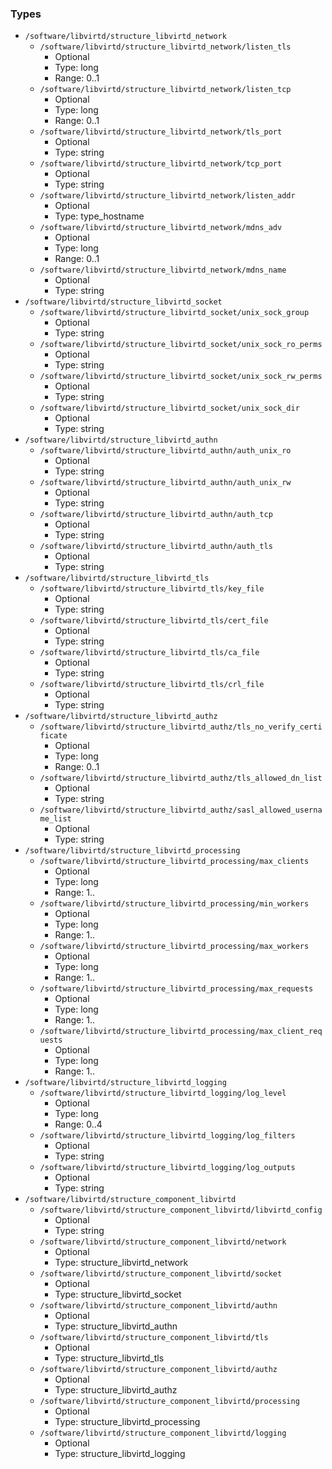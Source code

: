 
### Types

 - `/software/libvirtd/structure_libvirtd_network`
    - `/software/libvirtd/structure_libvirtd_network/listen_tls`
        - Optional
        - Type: long
        - Range: 0..1
    - `/software/libvirtd/structure_libvirtd_network/listen_tcp`
        - Optional
        - Type: long
        - Range: 0..1
    - `/software/libvirtd/structure_libvirtd_network/tls_port`
        - Optional
        - Type: string
    - `/software/libvirtd/structure_libvirtd_network/tcp_port`
        - Optional
        - Type: string
    - `/software/libvirtd/structure_libvirtd_network/listen_addr`
        - Optional
        - Type: type_hostname
    - `/software/libvirtd/structure_libvirtd_network/mdns_adv`
        - Optional
        - Type: long
        - Range: 0..1
    - `/software/libvirtd/structure_libvirtd_network/mdns_name`
        - Optional
        - Type: string
 - `/software/libvirtd/structure_libvirtd_socket`
    - `/software/libvirtd/structure_libvirtd_socket/unix_sock_group`
        - Optional
        - Type: string
    - `/software/libvirtd/structure_libvirtd_socket/unix_sock_ro_perms`
        - Optional
        - Type: string
    - `/software/libvirtd/structure_libvirtd_socket/unix_sock_rw_perms`
        - Optional
        - Type: string
    - `/software/libvirtd/structure_libvirtd_socket/unix_sock_dir`
        - Optional
        - Type: string
 - `/software/libvirtd/structure_libvirtd_authn`
    - `/software/libvirtd/structure_libvirtd_authn/auth_unix_ro`
        - Optional
        - Type: string
    - `/software/libvirtd/structure_libvirtd_authn/auth_unix_rw`
        - Optional
        - Type: string
    - `/software/libvirtd/structure_libvirtd_authn/auth_tcp`
        - Optional
        - Type: string
    - `/software/libvirtd/structure_libvirtd_authn/auth_tls`
        - Optional
        - Type: string
 - `/software/libvirtd/structure_libvirtd_tls`
    - `/software/libvirtd/structure_libvirtd_tls/key_file`
        - Optional
        - Type: string
    - `/software/libvirtd/structure_libvirtd_tls/cert_file`
        - Optional
        - Type: string
    - `/software/libvirtd/structure_libvirtd_tls/ca_file`
        - Optional
        - Type: string
    - `/software/libvirtd/structure_libvirtd_tls/crl_file`
        - Optional
        - Type: string
 - `/software/libvirtd/structure_libvirtd_authz`
    - `/software/libvirtd/structure_libvirtd_authz/tls_no_verify_certificate`
        - Optional
        - Type: long
        - Range: 0..1
    - `/software/libvirtd/structure_libvirtd_authz/tls_allowed_dn_list`
        - Optional
        - Type: string
    - `/software/libvirtd/structure_libvirtd_authz/sasl_allowed_username_list`
        - Optional
        - Type: string
 - `/software/libvirtd/structure_libvirtd_processing`
    - `/software/libvirtd/structure_libvirtd_processing/max_clients`
        - Optional
        - Type: long
        - Range: 1..
    - `/software/libvirtd/structure_libvirtd_processing/min_workers`
        - Optional
        - Type: long
        - Range: 1..
    - `/software/libvirtd/structure_libvirtd_processing/max_workers`
        - Optional
        - Type: long
        - Range: 1..
    - `/software/libvirtd/structure_libvirtd_processing/max_requests`
        - Optional
        - Type: long
        - Range: 1..
    - `/software/libvirtd/structure_libvirtd_processing/max_client_requests`
        - Optional
        - Type: long
        - Range: 1..
 - `/software/libvirtd/structure_libvirtd_logging`
    - `/software/libvirtd/structure_libvirtd_logging/log_level`
        - Optional
        - Type: long
        - Range: 0..4
    - `/software/libvirtd/structure_libvirtd_logging/log_filters`
        - Optional
        - Type: string
    - `/software/libvirtd/structure_libvirtd_logging/log_outputs`
        - Optional
        - Type: string
 - `/software/libvirtd/structure_component_libvirtd`
    - `/software/libvirtd/structure_component_libvirtd/libvirtd_config`
        - Optional
        - Type: string
    - `/software/libvirtd/structure_component_libvirtd/network`
        - Optional
        - Type: structure_libvirtd_network
    - `/software/libvirtd/structure_component_libvirtd/socket`
        - Optional
        - Type: structure_libvirtd_socket
    - `/software/libvirtd/structure_component_libvirtd/authn`
        - Optional
        - Type: structure_libvirtd_authn
    - `/software/libvirtd/structure_component_libvirtd/tls`
        - Optional
        - Type: structure_libvirtd_tls
    - `/software/libvirtd/structure_component_libvirtd/authz`
        - Optional
        - Type: structure_libvirtd_authz
    - `/software/libvirtd/structure_component_libvirtd/processing`
        - Optional
        - Type: structure_libvirtd_processing
    - `/software/libvirtd/structure_component_libvirtd/logging`
        - Optional
        - Type: structure_libvirtd_logging

